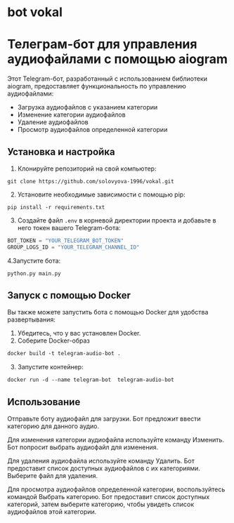 # bot vokal
# Телеграм-бот для управления аудиофайлами с помощью aiogram

Этот Telegram-бот, разработанный с использованием библиотеки aiogram, предоставляет функциональность по управлению аудиофайлами:

- Загрузка аудиофайлов с указанием категории
- Изменение категории аудиофайлов
- Удаление аудиофайлов
- Просмотр аудиофайлов определенной категории

## Установка и настройка

1. Клонируйте репозиторий на свой компьютер:

```git clone https://github.com/solovyova-1996/vokal.git```

2. Установите необходимые зависимости с помощью pip:
   
```pip install -r requirements.txt```

3. Создайте файл `.env` в корневой директории проекта и добавьте в него токен вашего Telegram-бота:

```python
BOT_TOKEN = "YOUR_TELEGRAM_BOT_TOKEN"
GROUP_LOGS_ID = "YOUR_TELEGRAM_CHANNEL_ID"
```
4.Запустите бота:
```python
python.py main.py
```
## Запуск с помощью Docker
Вы также можете запустить бота с помощью Docker для удобства развертывания:

1. Убедитесь, что у вас установлен Docker.
2. Соберите Docker-образ
```css
docker build -t telegram-audio-bot .
```
3. Запустите контейнер:
```css
docker run -d --name telegram-bot  telegram-audio-bot
```
## Использование
Отправьте боту аудиофайл для загрузки. Бот предложит ввести категорию для данного аудио.

Для изменения категории аудиофайла используйте команду Изменить. Бот попросит выбрать аудиофайл для изменения.

Для удаления аудиофайла используйте команду Удалить. Бот предоставит список доступных аудиофайлов с их категориями. Выберите файл для удаления.

Для просмотра аудиофайлов определенной категории, воспользуйтесь командой Выбрать категорию. Бот предоставит список доступных категорий, затем выберите категорию, чтобы увидеть список аудиофайлов этой категории.



